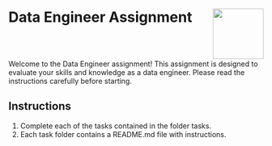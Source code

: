 <div class="row">
  <div>
      <img align="right" height="100px" class="center-block" src="https://media.licdn.com/dms/image/C4E1BAQE_5HCbTeLWVg/company-background_10000/0/1634216720406?e=1678384800&v=beta&t=fe9jDF5507uHv07Fcz9eiGaqJpdoP3-4MsarURjVty4">
      <h1>Data Engineer Assignment</h1>
  </div>
</div>

<br />
<br />

Welcome to the Data Engineer assignment! This assignment is designed to evaluate your skills and knowledge as a data engineer. Please read the instructions carefully before starting.

## Instructions

1. Complete each of the tasks contained in the folder tasks.
2. Each task folder contains a README.md file with instructions.
